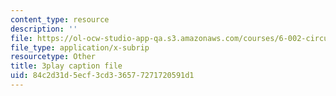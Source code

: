 ```yaml
---
content_type: resource
description: ''
file: https://ol-ocw-studio-app-qa.s3.amazonaws.com/courses/6-002-circuits-and-electronics-spring-2007/84c2d31d5ecf3cd336577271720591d1_JqvKtMNz3RQ.srt
file_type: application/x-subrip
resourcetype: Other
title: 3play caption file
uid: 84c2d31d-5ecf-3cd3-3657-7271720591d1
---
```

